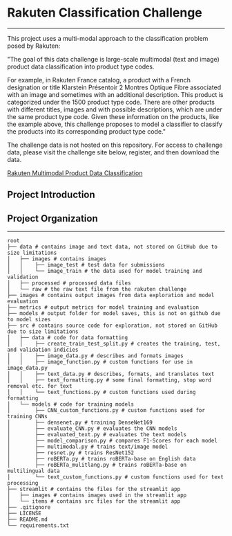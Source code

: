 # Rakuten Classification Challenge
***

This project uses a multi-modal approach to the classification problem posed by Rakuten:

"The goal of this data challenge is large-scale multimodal (text and image) product data
classification into product type codes.

For example, in Rakuten France catalog, a product with a French designation or title
Klarstein Présentoir 2 Montres Optique Fibre associated with an image and sometimes with
an additional description. This product is categorized under the 1500 product type code.
There are other products with different titles, images and with possible descriptions,
which are under the same product type code. Given these information on the products, like
the example above, this challenge proposes to model a classifier to classify the products
into its corresponding product type code."

The challenge data is not hosted on this repository. For access to challenge data, please
visit the challenge site below, register, and then download the data.

[Rakuten Multimodal Product Data Classification](https://challengedata.ens.fr/challenges/35)

## Project Introduction



## Project Organization
------------------------------------------------------------------------
    root
    ├── data # contains image and text data, not stored on GitHub due to size limitations
    │   ├── images # contains images
    │   │    ├── image_test # test data for submissions
    │   │    └── image_train # the data used for model training and validation
    │   ├── processed # processed data files
    │   └── raw # the raw text file from the rakuten challenge
    ├── images # contains output images from data exploration and model evaluation
    ├── metrics # output metrics for model training and evaluation
    ├── models # output folder for model saves, this is not on github due to model sizes
    ├── src # contains source code for exploration, not stored on GitHub due to size limitations
    │   ├── data # code for data formatting
    │   │    ├── create_train_test_split.py # creates the training, test, and validation indicies
    │   │    ├── image_data.py # describes and formats images
    │   │    ├── image_function.py # custom functions for use in image_data.py
    │   │    ├── text_data.py # describes, formats, and translates text
    │   │    ├── text_formatting.py # some final formatting, stop word removal etc. for text
    │   │    └── text_functions.py # custom functions used during formatting
    │   └── models # code for training models
    │        ├── CNN_custom_functions.py # custom functions used for training CNNs
    │        ├── densenet.py # training DenseNet169
    │        ├── evaluate_CNN.py # evaluates the CNN models
    │        ├── evaluated_text.py # evaluates the text models
    │        ├── model_comparison.py # compares F1-Scores for each model
    │        ├── multimodal.py # trains text/image model
    │        ├── resnet.py # trains ResNet152
    │        ├── roBERTa.py # trains roBERTa-base on English data
    │        ├── roBERTa_mulitlang.py # trains roBERTa-base on multilingual data
    │        └── text_custom_functions.py # custom functions used for text processing
    ├── streamlit # contains the files for the streamlit app
    │   ├── images # contains images used in the streamlit app
    │   └── items # contains src files for the streamlit app 
    ├── .gitignore
    ├── LICENSE
    ├── README.md
    └── requirements.txt



